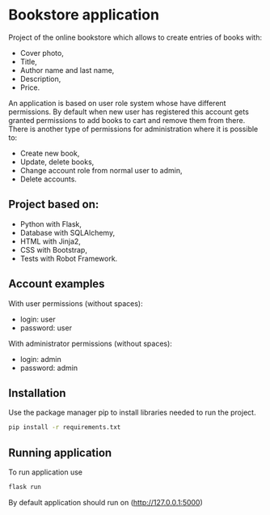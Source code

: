 # Bookstore application 
Project of the online bookstore which allows to create entries of books with:
- Cover photo,
- Title,
- Author name and last name,
- Description,
- Price. 

An application is based on user role system whose have different permissions. By default when new user has registered this account gets granted permissions to add books to cart and remove them from there. There is another type of permissions for administration where it is possible to:
- Create new book,
- Update, delete books,
- Change account role from normal user to admin,
- Delete accounts.

## Project based on:
- Python with Flask,
- Database with SQLAlchemy,
- HTML with Jinja2,
- CSS with Bootstrap,
- Tests with Robot Framework.

## Account examples
With user permissions (without spaces):
- login: user
- password: user

With administrator permissions (without spaces):
- login: admin
- password: admin

## Installation
Use the package manager pip to install libraries needed to run the project.
````bash
pip install -r requirements.txt
````
## Running application
To run application use
````bash
flask run
````
By default application should run on (http://127.0.0.1:5000)

